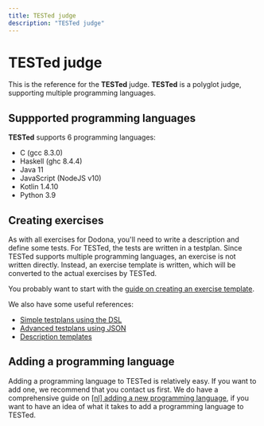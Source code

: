 ```yaml
---
title: TESTed judge
description: "TESTed judge"
---
```


# TESTed judge

This is the reference for the **TESTed** judge.
**TESTed** is a polyglot judge, supporting multiple programming languages.

## Suppported programming languages

**TESTed** supports 6 programming languages:

* C (gcc 8.3.0)
* Haskell (ghc 8.4.4)
* Java 11
* JavaScript (NodeJS v10)
* Kotlin 1.4.10
* Python 3.9

## Creating exercises
As with all exercises for Dodona, you'll need to write a description and define some tests. For TESTed, the tests are written in a testplan. Since TESTed supports multiple programming languages, an exercise is not written directly. Instead, an exercise template is written, which will be converted to the actual exercises by TESTed.

You probably want to start with the [guide on creating an exercise template](../../guides/teachers/tested-template-exercise).

We also have some useful references:
- [Simple testplans using the DSL](dsl)
- [Advanced testplans using JSON](json)
- [Description templates](template-description)

## Adding a programming language

Adding a programming language to TESTed is relatively easy. If you want to add one, we recommend that you contact us first.
We do have a comprehensive guide on [\[nl\] adding a new programming language](../../guides/developers/tested-configure-new-programming-language), if you want to have an idea of what it takes to add a programming language to TESTed.
